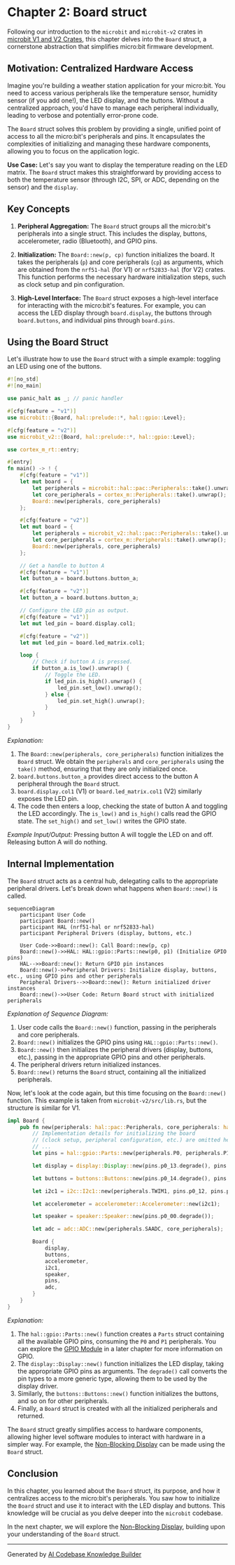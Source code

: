 # Chapter 2: Board struct

Following our introduction to the `microbit` and `microbit-v2` crates in [microbit V1 and V2 Crates](1.md), this chapter delves into the `Board` struct, a cornerstone abstraction that simplifies micro:bit firmware development.

## Motivation: Centralized Hardware Access

Imagine you're building a weather station application for your micro:bit. You need to access various peripherals like the temperature sensor, humidity sensor (if you add one!), the LED display, and the buttons. Without a centralized approach, you'd have to manage each peripheral individually, leading to verbose and potentially error-prone code.

The `Board` struct solves this problem by providing a single, unified point of access to all the micro:bit's peripherals and pins. It encapsulates the complexities of initializing and managing these hardware components, allowing you to focus on the application logic.

**Use Case:** Let's say you want to display the temperature reading on the LED matrix.  The `Board` struct makes this straightforward by providing access to both the temperature sensor (through I2C, SPI, or ADC, depending on the sensor) and the `display`.

## Key Concepts

1.  **Peripheral Aggregation:** The `Board` struct groups all the micro:bit's peripherals into a single struct. This includes the display, buttons, accelerometer, radio (Bluetooth), and GPIO pins.

2.  **Initialization:** The `Board::new(p, cp)` function initializes the board. It takes the peripherals (`p`) and core peripherals (`cp`) as arguments, which are obtained from the `nrf51-hal` (for V1) or `nrf52833-hal` (for V2) crates. This function performs the necessary hardware initialization steps, such as clock setup and pin configuration.

3.  **High-Level Interface:** The `Board` struct exposes a high-level interface for interacting with the micro:bit's features.  For example, you can access the LED display through `board.display`, the buttons through `board.buttons`, and individual pins through `board.pins`.

## Using the Board Struct

Let's illustrate how to use the `Board` struct with a simple example: toggling an LED using one of the buttons.

```rust
#![no_std]
#![no_main]

use panic_halt as _; // panic handler

#[cfg(feature = "v1")]
use microbit::{Board, hal::prelude::*, hal::gpio::Level};

#[cfg(feature = "v2")]
use microbit_v2::{Board, hal::prelude::*, hal::gpio::Level};

use cortex_m_rt::entry;

#[entry]
fn main() -> ! {
    #[cfg(feature = "v1")]
    let mut board = {
        let peripherals = microbit::hal::pac::Peripherals::take().unwrap();
        let core_peripherals = cortex_m::Peripherals::take().unwrap();
        Board::new(peripherals, core_peripherals)
    };

    #[cfg(feature = "v2")]
    let mut board = {
        let peripherals = microbit_v2::hal::pac::Peripherals::take().unwrap();
        let core_peripherals = cortex_m::Peripherals::take().unwrap();
        Board::new(peripherals, core_peripherals)
    };

    // Get a handle to button A
    #[cfg(feature = "v1")]
    let button_a = board.buttons.button_a;

    #[cfg(feature = "v2")]
    let button_a = board.buttons.button_a;

    // Configure the LED pin as output.
    #[cfg(feature = "v1")]
    let mut led_pin = board.display.col1;

    #[cfg(feature = "v2")]
    let mut led_pin = board.led_matrix.col1;

    loop {
        // Check if button A is pressed.
        if button_a.is_low().unwrap() {
            // Toggle the LED.
            if led_pin.is_high().unwrap() {
                led_pin.set_low().unwrap();
            } else {
                led_pin.set_high().unwrap();
            }
        }
    }
}
```

*Explanation:*

1.  The `Board::new(peripherals, core_peripherals)` function initializes the `Board` struct. We obtain the `peripherals` and `core_peripherals` using the `take()` method, ensuring that they are only initialized once.
2.  `board.buttons.button_a` provides direct access to the button A peripheral through the `Board` struct.
3.  `board.display.col1` (V1) or `board.led_matrix.col1` (V2) similarly exposes the LED pin.
4.  The code then enters a loop, checking the state of button A and toggling the LED accordingly. The `is_low()` and `is_high()` calls read the GPIO state. The `set_high()` and `set_low()` writes the GPIO state.

*Example Input/Output:* Pressing button A will toggle the LED on and off. Releasing button A will do nothing.

## Internal Implementation

The `Board` struct acts as a central hub, delegating calls to the appropriate peripheral drivers. Let's break down what happens when `Board::new()` is called.

```mermaid
sequenceDiagram
    participant User Code
    participant Board::new()
    participant HAL (nrf51-hal or nrf52833-hal)
    participant Peripheral Drivers (display, buttons, etc.)

    User Code->>Board::new(): Call Board::new(p, cp)
    Board::new()->>HAL: HAL::gpio::Parts::new(p0, p1) (Initialize GPIO pins)
    HAL-->>Board::new(): Return GPIO pin instances
    Board::new()->>Peripheral Drivers: Initialize display, buttons, etc., using GPIO pins and other peripherals
    Peripheral Drivers-->>Board::new(): Return initialized driver instances
    Board::new()->>User Code: Return Board struct with initialized peripherals
```

*Explanation of Sequence Diagram:*

1.  User code calls the `Board::new()` function, passing in the peripherals and core peripherals.
2.  `Board::new()` initializes the GPIO pins using `HAL::gpio::Parts::new()`.
3.  `Board::new()` then initializes the peripheral drivers (display, buttons, etc.), passing in the appropriate GPIO pins and other peripherals.
4.  The peripheral drivers return initialized instances.
5.  `Board::new()` returns the `Board` struct, containing all the initialized peripherals.

Now, let's look at the code again, but this time focusing on the `Board::new()` function.  This example is taken from `microbit-v2/src/lib.rs`, but the structure is similar for V1.

```rust
impl Board {
    pub fn new(peripherals: hal::pac::Peripherals, core_peripherals: hal::pac::CorePeripherals) -> Self {
        // Implementation details for initializing the board
        // (clock setup, peripheral configuration, etc.) are omitted here
        // ...
        let pins = hal::gpio::Parts::new(peripherals.P0, peripherals.P1);

        let display = display::Display::new(pins.p0_13.degrade(), pins.p0_14.degrade(), pins.p0_15.degrade(), pins.p0_16.degrade(), pins.p0_19.degrade(), pins.p0_20.degrade(), pins.p0_21.degrade(), pins.p0_22.degrade());

        let buttons = buttons::Buttons::new(pins.p0_14.degrade(), pins.p0_23.degrade());

        let i2c1 = i2c::I2c1::new(peripherals.TWIM1, pins.p0_12, pins.p0_11);

        let accelerometer = accelerometer::Accelerometer::new(i2c1);

        let speaker = speaker::Speaker::new(pins.p0_00.degrade());

        let adc = adc::ADC::new(peripherals.SAADC, core_peripherals);

        Board {
            display,
            buttons,
            accelerometer,
            i2c1,
            speaker,
            pins,
            adc,
        }
    }
}
```

*Explanation:*

1.  The `hal::gpio::Parts::new()` function creates a `Parts` struct containing all the available GPIO pins, consuming the `P0` and `P1` peripherals. You can explore the [GPIO Module](4.md) in a later chapter for more information on GPIO.
2.  The `display::Display::new()` function initializes the LED display, taking the appropriate GPIO pins as arguments. The `degrade()` call converts the pin types to a more generic type, allowing them to be used by the display driver.
3.  Similarly, the `buttons::Buttons::new()` function initializes the buttons, and so on for other peripherals.
4.  Finally, a `Board` struct is created with all the initialized peripherals and returned.

The `Board` struct greatly simplifies access to hardware components, allowing higher level software modules to interact with hardware in a simpler way. For example, the [Non-Blocking Display](3.md) can be made using the `Board` struct.

## Conclusion

In this chapter, you learned about the `Board` struct, its purpose, and how it centralizes access to the micro:bit's peripherals. You saw how to initialize the `Board` struct and use it to interact with the LED display and buttons.  This knowledge will be crucial as you delve deeper into the `microbit` codebase.

In the next chapter, we will explore the [Non-Blocking Display](3.md), building upon your understanding of the `Board` struct.


---

Generated by [AI Codebase Knowledge Builder](https://github.com/The-Pocket/Tutorial-Codebase-Knowledge)